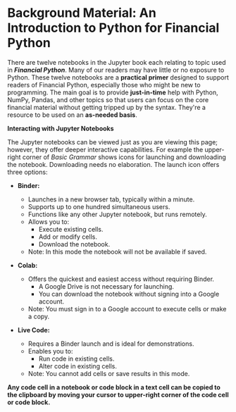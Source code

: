 # Background Material: An Introduction to Python for Financial Python

There are twelve notebooks in the Jupyter book each relating to topic used in ***Financial Python***.  Many of our readers may have little or no exposure to Python.  These twelve notebooks are a **practical primer** designed to support readers of Financial Python, especially those who might be new to programming. The main goal is to provide **just-in-time** help with Python, NumPy, Pandas, and other topics so that users can focus on the core financial material without getting tripped up by the syntax. They're a resource to be used on an **as-needed basis**.

**Interacting with Jupyter Notebooks**

The Jupyter notebooks can be viewed just as you are viewing this page; however, they offer deeper interactive capabilities.  For example the upper-right corner of *Basic Grammar* shows icons for launching and downloading the notebook.  Downloading needs no elaboration.  The launch icon offers three options:

* **Binder:**
    * Launches in a new browser tab, typically within a minute. 
    * Supports up to one hundred simultaneous users.
    * Functions like any other Jupyter notebook, but runs remotely.
    * Allows you to:
        * Execute existing cells.
        * Add or modify cells.
        * Download the notebook.
    * Note: In this mode the notebook will not be available if saved. 

* **Colab:**
    * Offers the quickest and easiest access without requiring Binder.
        * A Google Drive is not necessary for launching.
        * You can download the notebook without signing into a Google account.
    * Note: You must sign in to a Google account to execute cells or make a copy.
      

* **Live Code:**
    * Requires a Binder launch and is ideal for demonstrations.
    * Enables you to:
        * Run code in existing cells.
        * Alter code in existing cells.
    * Note: You cannot add cells or save results in this mode.

**Any code cell in a notebook or code block in a text cell can be copied to the clipboard by moving your cursor to upper-right corner of the code cell or code block.**



```{tableofcontents}
```
